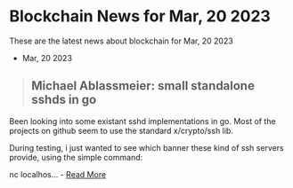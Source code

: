 # Blockchain News for Mar, 20 2023
These are the latest news about blockchain for Mar, 20 2023
- Mar, 20 2023
> ## Michael Ablassmeier: small standalone sshds in go 
 Been looking into some existant sshd implementations in go. Most of the
projects on github seem to use the standard x/crypto/ssh lib.

During testing, i just wanted to see which banner these kind of ssh servers
provide, using the simple command:

 nc localhos… - [Read More](https://abbbi.github.io//go-ssh/) 
